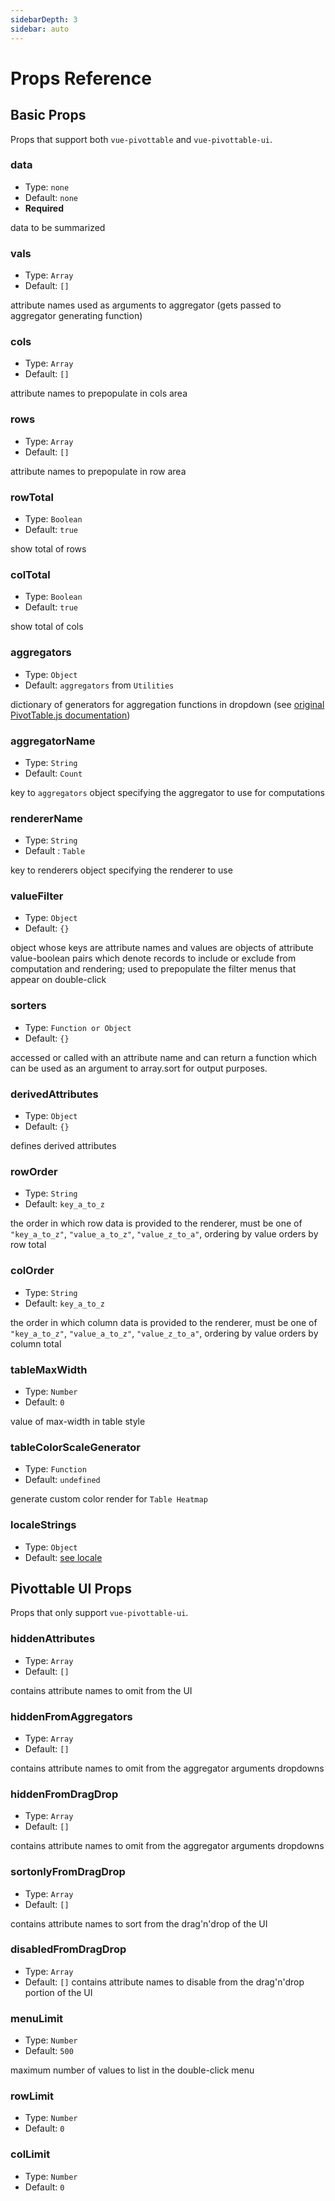 ```yaml
---
sidebarDepth: 3
sidebar: auto
---
```


# Props Reference

## Basic Props

Props that support both `vue-pivottable` and `vue-pivottable-ui`.

### data

* Type: `none`
* Default: `none`
* **Required**

data to be summarized

### vals

* Type: `Array`
* Default: `[]`

attribute names used as arguments to aggregator (gets passed to aggregator generating function)

### cols

* Type: `Array`
* Default: `[]`

attribute names to prepopulate in cols area

### rows

* Type: `Array`
* Default: `[]`

attribute names to prepopulate in row area

### rowTotal

* Type: `Boolean`
* Default: `true`

show total of rows

### colTotal

* Type: `Boolean`
* Default: `true`

show total of cols

### aggregators

* Type: `Object`
* Default: `aggregators` from `Utilities`

dictionary of generators for aggregation functions in dropdown (see [original PivotTable.js documentation](https://github.com/nicolaskruchten/pivottable/wiki/Aggregators))

### aggregatorName

* Type: `String`
* Default: `Count`

key to `aggregators` object specifying the aggregator to use for computations

### rendererName

* Type: `String`
* Default : `Table`

key to renderers object specifying the renderer to use

### valueFilter

* Type: `Object`
* Default: `{}`

object whose keys are attribute names and values are objects of attribute value-boolean pairs which denote records to include or exclude from computation and rendering; used to prepopulate the filter menus that appear on double-click

### sorters

* Type: `Function or Object`
* Default: `{}`

accessed or called with an attribute name and can return a function which can be used as an argument to array.sort for output purposes.

### derivedAttributes

* Type: `Object`
* Default: `{}`

defines derived attributes

### rowOrder

* Type: `String`
* Default: `key_a_to_z`

the order in which row data is provided to the renderer, must be one of `"key_a_to_z"`, `"value_a_to_z"`, `"value_z_to_a"`, ordering by value orders by row total

### colOrder

* Type: `String`
* Default: `key_a_to_z`

the order in which column data is provided to the renderer, must be one of `"key_a_to_z"`, `"value_a_to_z"`, `"value_z_to_a"`, ordering by value orders by column total

### tableMaxWidth

* Type: `Number`
* Default: `0`

value of max-width in table style

### tableColorScaleGenerator

* Type: `Function`
* Default: `undefined`

generate custom color render for `Table Heatmap`

### localeStrings

* Type: `Object`
* Default: [see locale](./locale)

## Pivottable UI Props

Props that only support `vue-pivottable-ui`.

### hiddenAttributes

* Type: `Array`
* Default: `[]`

contains attribute names to omit from the UI

### hiddenFromAggregators

* Type: `Array`
* Default: `[]`

contains attribute names to omit from the aggregator arguments dropdowns

### hiddenFromDragDrop

* Type: `Array`
* Default: `[]`

contains attribute names to omit from the aggregator arguments dropdowns

### sortonlyFromDragDrop

* Type: `Array`
* Default: `[]`

contains attribute names to sort from the drag'n'drop of the UI

### disabledFromDragDrop

* Type: `Array`
* Default: `[]`
contains attribute names to disable from the drag'n'drop portion of the UI

### menuLimit

* Type: `Number`
* Default: `500`

maximum number of values to list in the double-click menu

### rowLimit

* Type: `Number`
* Default: `0`

### colLimit

* Type: `Number`
* Default: `0`
